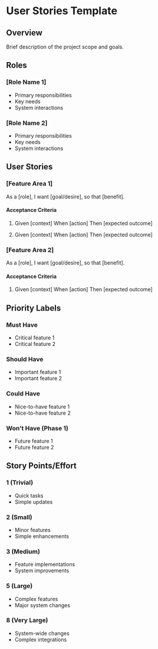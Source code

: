 # User Stories Template

## Overview
Brief description of the project scope and goals.

## Roles
### [Role Name 1]
- Primary responsibilities
- Key needs
- System interactions

### [Role Name 2]
- Primary responsibilities
- Key needs
- System interactions

## User Stories

### [Feature Area 1]
As a [role],
I want [goal/desire],
so that [benefit].

#### Acceptance Criteria
1. Given [context]
   When [action]
   Then [expected outcome]

2. Given [context]
   When [action]
   Then [expected outcome]

### [Feature Area 2]
As a [role],
I want [goal/desire],
so that [benefit].

#### Acceptance Criteria
1. Given [context]
   When [action]
   Then [expected outcome]

## Priority Labels
### Must Have
- Critical feature 1
- Critical feature 2

### Should Have
- Important feature 1
- Important feature 2

### Could Have
- Nice-to-have feature 1
- Nice-to-have feature 2

### Won't Have (Phase 1)
- Future feature 1
- Future feature 2

## Story Points/Effort
### 1 (Trivial)
- Quick tasks
- Simple updates

### 2 (Small)
- Minor features
- Simple enhancements

### 3 (Medium)
- Feature implementations
- System improvements

### 5 (Large)
- Complex features
- Major system changes

### 8 (Very Large)
- System-wide changes
- Complex integrations